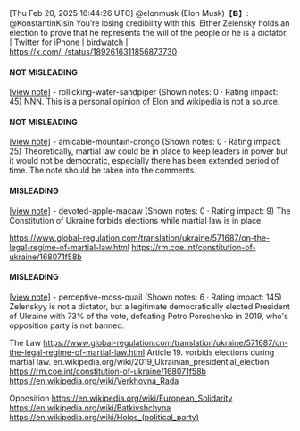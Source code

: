 [Thu Feb 20, 2025 16:44:26 UTC] @elonmusk (Elon Musk)【𝗕】: @KonstantinKisin You’re losing credibility with this.  Either Zelensky holds an election to prove that he represents the will of the people or he is a dictator. | Twitter for iPhone | birdwatch | https://x.com/_/status/1892616311856873730

#### NOT MISLEADING

[[view note]](https://x.com/i/birdwatch/n/1892650876185280516) - rollicking-water-sandpiper (Shown notes: 0 · Rating impact: 45)
NNN. This is a personal opinion of Elon and wikipedia is not a source. 

#### NOT MISLEADING

[[view note]](https://x.com/i/birdwatch/n/1892749210120048941) - amicable-mountain-drongo (Shown notes: 0 · Rating impact: 25)
Theoretically, martial law could be in place to keep leaders in power but it would not be democratic, especially there has been extended period of time. The note should be taken into the comments.

#### MISLEADING

[[view note]](https://x.com/i/birdwatch/n/1892684099904528582) - devoted-apple-macaw (Shown notes: 0 · Rating impact: 9)
The Constitution of Ukraine forbids elections while martial law is in place. 

https://www.global-regulation.com/translation/ukraine/571687/on-the-legal-regime-of-martial-law.html
https://rm.coe.int/constitution-of-ukraine/168071f58b

#### MISLEADING

[[view note]](https://x.com/i/birdwatch/n/1892642296853668279) - perceptive-moss-quail (Shown notes: 6 · Rating impact: 145)
Zelenskyy is not a dictator, but a legitimate democratically elected President of Ukraine with 73% of the vote, defeating Petro Poroshenko in 2019, who's opposition party is not banned. 

The Law https://www.global-regulation.com/translation/ukraine/571687/on-the-legal-regime-of-martial-law.html Article 19. vorbids elections during martial law. 
en.wikipedia.org/wiki/2019_Ukrainian_presidential_election
https://rm.coe.int/constitution-of-ukraine/168071f58b
https://en.wikipedia.org/wiki/Verkhovna_Rada

Opposition
https://en.wikipedia.org/wiki/European_Solidarity
https://en.wikipedia.org/wiki/Batkivshchyna
https://en.wikipedia.org/wiki/Holos_(political_party)
